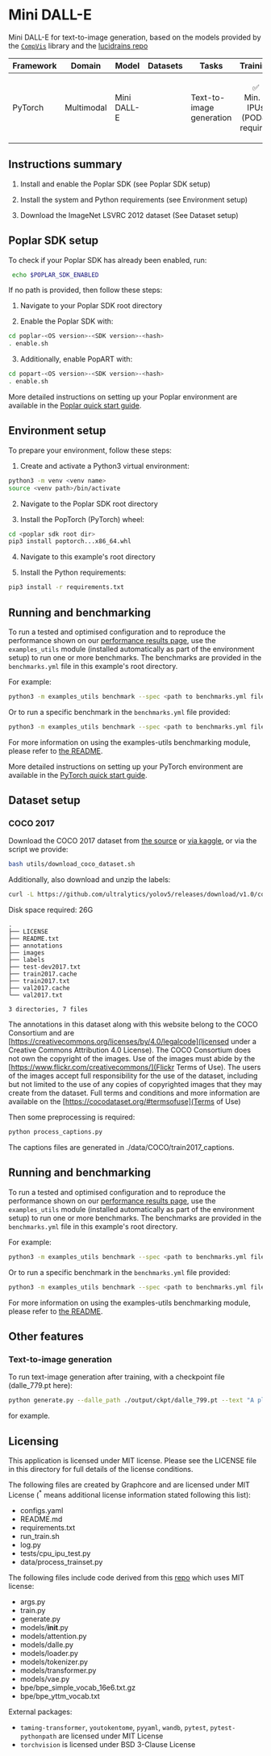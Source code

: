 # Mini DALL-E
Mini DALL-E for text-to-image generation, based on the models provided by the [`CompVis`](https://github.com/CompVis/taming-transformers) library and the [lucidrains repo](https://github.com/lucidrains/DALLE-pytorch)

| Framework | Domain | Model | Datasets | Tasks | Training | Inference | Reference |
|-----------|--------|-------|----------|-------|----------|-----------|-----------|
| PyTorch | Multimodal | Mini DALL-E | | Text-to-image generation | <p style="text-align: center;">✅ <br> Min. 4 IPUs (POD4) required  | <p style="text-align: center;">✅ <br> Min. 4 IPUs (POD4) required | [Zero-Shot Text-to-Image Generation](https://arxiv.org/abs/2102.12092) |


## Instructions summary

1. Install and enable the Poplar SDK (see Poplar SDK setup)

2. Install the system and Python requirements (see Environment setup)

3. Download the ImageNet LSVRC 2012 dataset (See Dataset setup)


## Poplar SDK setup
To check if your Poplar SDK has already been enabled, run:
```bash
 echo $POPLAR_SDK_ENABLED
 ```

If no path is provided, then follow these steps:
1. Navigate to your Poplar SDK root directory

2. Enable the Poplar SDK with:
```bash
cd poplar-<OS version>-<SDK version>-<hash>
. enable.sh
```

3. Additionally, enable PopART with:
```bash
cd popart-<OS version>-<SDK version>-<hash>
. enable.sh
```

More detailed instructions on setting up your Poplar environment are available in the [Poplar quick start guide](https://docs.graphcore.ai/projects/poplar-quick-start).


## Environment setup
To prepare your environment, follow these steps:

1. Create and activate a Python3 virtual environment:
```bash
python3 -m venv <venv name>
source <venv path>/bin/activate
```

2. Navigate to the Poplar SDK root directory

3. Install the PopTorch (PyTorch) wheel:
```bash
cd <poplar sdk root dir>
pip3 install poptorch...x86_64.whl
```

4. Navigate to this example's root directory

5. Install the Python requirements:
```bash
pip3 install -r requirements.txt
```


## Running and benchmarking
To run a tested and optimised configuration and to reproduce the performance shown on our [performance results page](https://www.graphcore.ai/performance-results), use the `examples_utils` module (installed automatically as part of the environment setup) to run one or more benchmarks. The benchmarks are provided in the `benchmarks.yml` file in this example's root directory.

For example:

```bash
python3 -m examples_utils benchmark --spec <path to benchmarks.yml file>
```

Or to run a specific benchmark in the `benchmarks.yml` file provided:

```bash
python3 -m examples_utils benchmark --spec <path to benchmarks.yml file> --benchmark <name of benchmark>
```

For more information on using the examples-utils benchmarking module, please refer to [the README](https://github.com/graphcore/examples-utils/blob/master/examples_utils/benchmarks/README.md).


More detailed instructions on setting up your PyTorch environment are available in the [PyTorch quick start guide](https://docs.graphcore.ai/projects/pytorch-quick-start).

## Dataset setup

### COCO 2017
Download the COCO 2017 dataset from [the source](http://images.cocodataset.org/zips/) or [via kaggle](https://www.kaggle.com/datasets/awsaf49/coco-2017-dataset), or via the script we provide:
```bash
bash utils/download_coco_dataset.sh
```

Additionally, also download  and unzip the labels:
```bash
curl -L https://github.com/ultralytics/yolov5/releases/download/v1.0/coco2017labels.zip -o coco2017labels.zip && unzip -q coco2017labels.zip -d '<dataset path>' && rm coco2017labels.zip
```

Disk space required: 26G

```
.
├── LICENSE
├── README.txt
├── annotations
├── images
├── labels
├── test-dev2017.txt
├── train2017.cache
├── train2017.txt
├── val2017.cache
└── val2017.txt

3 directories, 7 files
```

The annotations in this dataset along with this website belong to the COCO Consortium and are [https://creativecommons.org/licenses/by/4.0/legalcode](licensed under a Creative Commons Attribution 4.0 License). The COCO Consortium does not own the copyright of the images. Use of the images must abide by the [https://www.flickr.com/creativecommons/](Flickr Terms of Use). The users of the images accept full responsibility for the use of the dataset, including but not limited to the use of any copies of copyrighted images that they may create from the dataset. Full terms and conditions and more information are available on the [https://cocodataset.org/#termsofuse](Terms of Use)

Then some preprocessing is required:
```bash
python process_captions.py
```

The captions files are generated in ./data/COCO/train2017\_captions.


## Running and benchmarking
To run a tested and optimised configuration and to reproduce the performance shown on our [performance results page](https://www.graphcore.ai/performance-results), use the `examples_utils` module (installed automatically as part of the environment setup) to run one or more benchmarks. The benchmarks are provided in the `benchmarks.yml` file in this example's root directory.

For example:

```bash
python3 -m examples_utils benchmark --spec <path to benchmarks.yml file>
```

Or to run a specific benchmark in the `benchmarks.yml` file provided:

```bash
python3 -m examples_utils benchmark --spec <path to benchmarks.yml file> --benchmark <name of benchmark>
```

For more information on using the examples-utils benchmarking module, please refer to [the README](https://github.com/graphcore/examples-utils/blob/master/examples_utils/benchmarks/README.md).


## Other features

### Text-to-image generation
To run text-image generation after training, with a checkpoint file (dalle_779.pt here):
```bash
python generate.py --dalle_path ./output/ckpt/dalle_799.pt --text "A plate of food has potatoes and fruit." --outputs_dir ./output --bpe_path models/bpe/bpe_yttm_vocab.txt
```

for example.

## Licensing
This application is licensed under MIT license.
Please see the LICENSE file in this directory for full details of the license conditions.

The following files are created by Graphcore and are licensed under MIT License  (<sup>*</sup> means additional license information stated following this list):
* configs.yaml
* README.md
* requirements.txt
* run_train.sh
* log.py
* tests/cpu_ipu_test.py
* data/process_trainset.py

The following files include code derived from this [repo](https://github.com/lucidrains/DALLE-pytorch) which uses MIT license:
* args.py
* train.py
* generate.py
* models/__init__.py
* models/attention.py
* models/dalle.py
* models/loader.py
* models/tokenizer.py
* models/transformer.py
* models/vae.py
* bpe/bpe_simple_vocab_16e6.txt.gz
* bpe/bpe_yttm_vocab.txt

External packages:
- `taming-transformer`, `youtokentome`, `pyyaml`, `wandb`, `pytest`, `pytest-pythonpath` are licensed under MIT License
- `torchvision` is licensed under BSD 3-Clause License

